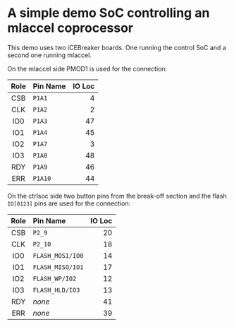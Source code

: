A simple demo SoC controlling an mlaccel coprocessor
====================================================

This demo uses two iCEBreaker boards.
One running the control SoC and a second one running mlaccel.

On the mlaccel side PMOD1 is used for the connection:

| Role | Pin Name   | IO Loc |
|:----:|:---------- | ------:|
|  CSB | `P1A1`     |      4 |
|  CLK | `P1A2`     |      2 |
|  IO0 | `P1A3`     |     47 |
|  IO1 | `P1A4`     |     45 |
|  IO2 | `P1A7`     |      3 |
|  IO3 | `P1A8`     |     48 |
|  RDY | `P1A9`     |     46 |
|  ERR | `P1A10`    |     44 |

On the ctrlsoc side two button pins from the break-off section and the flash
`IO[0123]` pins are used for the connection:

| Role | Pin Name         | IO Loc |
|:----:|:---------------- | ------:|
|  CSB | `P2_9`           |     20 |
|  CLK | `P2_10`          |     18 |
|  IO0 | `FLASH_MOSI/IO0` |     14 |
|  IO1 | `FLASH_MISO/IO1` |     17 |
|  IO2 | `FLASH_WP/IO2`   |     12 |
|  IO3 | `FLASH_HLD/IO3`  |     13 |
|  RDY | *none*           |     41 |
|  ERR | *none*           |     39 |
